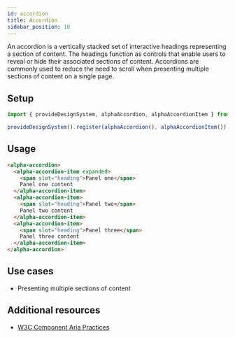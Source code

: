 ```yaml
---
id: accordion
title: Accordion
sidebar_position: 10
---
```



An accordion is a vertically stacked set of interactive headings representing a section of content. The headings function as controls that enable users to reveal or hide their associated sections of content. Accordions are commonly used to reduce the need to scroll when presenting multiple sections of content on a single page.

## Setup

```ts
import { provideDesignSystem, alphaAccordion, alphaAccordionItem } from '@genesislcap/alpha-design-system';

provideDesignSystem().register(alphaAccordion(), alphaAccordionItem());
```

## Usage

```html live
<alpha-accordion>
  <alpha-accordion-item expanded>
    <span slot="heading">Panel one</span>
    Panel one content
  </alpha-accordion-item>
  <alpha-accordion-item>
    <span slot="heading">Panel two</span>
    Panel two content
  </alpha-accordion-item>
  <alpha-accordion-item>
    <span slot="heading">Panel three</span>
    Panel three content
  </alpha-accordion-item>
</alpha-accordion>
```

## Use cases

* Presenting multiple sections of content

## Additional resources

- [W3C Component Aria Practices](https://w3c.github.io/aria-practices/#accordion)